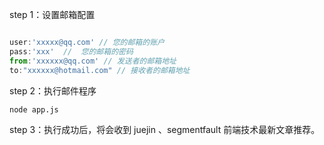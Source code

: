 step 1：设置邮箱配置  

``` /lib/malier.js

user:'xxxxx@qq.com' // 您的邮箱的账户
pass:'xxx'  //  您的邮箱的密码
from:'xxxxxx@qq.com' // 发送者的邮箱地址
to:"xxxxxx@hotmail.com" // 接收者的邮箱地址

```

step 2：执行邮件程序

```
node app.js
```

step 3：执行成功后，将会收到 juejin 、segmentfault 前端技术最新文章推荐。



